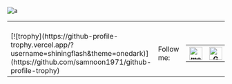 ![a](https://user-images.githubusercontent.com/35567854/89175621-eb2cea00-d5a9-11ea-8c1e-17cbd736b526.png)

<!--
<p>
  <a href="http://shiningflash.github.io/" style="vertical-align:top; margin:4px"><h3><b>📢 Find me:</b></h3></a>
  
  <a href="https://linkedin.com/in/amirulislamalmamun">
    <img src="https://github.com/shiningflash/shiningflash/blob/master/images/linkedin.svg" alt="LinkedIn" style="vertical-align:top; margin:4px">
  </a>
  
  <a href="http://twitter.com/_shiningflash">
    <img src="https://github.com/shiningflash/shiningflash/blob/master/images/twitter.svg" alt="Twitter" style="vertical-align:top; margin:4px">
  </a>
  
  <a href="https://www.youtube.com/channel/UCu_knDWxBNaEWX2cyNUApzQ?view_as=subscriber">
    <img src="https://github.com/shiningflash/shiningflash/blob/master/images/youtube.svg" alt="YouTube" style="vertical-align:top; margin:4px">
  </a>
</p>
-->

<table>
    <tbody>
        <tr>
            <td><p<img src="https://github-readme-stats.vercel.app/api?username=samnoon1971&show_icons=true"></p></td>
        </tr>
        <tr>
            <td>[![trophy](https://github-profile-trophy.vercel.app/?username=shiningflash&theme=onedark)](https://github.com/samnoon1971/github-profile-trophy)</td>
            <td>Follow me:</td>
            <td>
                <table>
                     <tr>
                      <th><a href="https://shiningflash.github.io/" target="_blank"><img alt="me on web" src="https://github.com/shiningflash/shiningflash/blob/master/images/www.svg" title="me on web" width="30" height="30" /></a></th>
                      <th><a href="mailto:amirulislamalmamun@gmail.com" target="_blank"><img alt="Gmail" src="https://github.com/shiningflash/shiningflash/blob/master/images/google-gmail.svg" title="Email" width="30" height="30" /></a></th>
                      <th><a href="https://github.com/shiningflash" target="_blank"><img alt="GitHub" title="GitHub" height="30" width="30" src="https://github.com/shiningflash/shiningflash/blob/master/images/github.svg"></a></th>
                      <th><a href="https://github.com/shiningflash/shiningflash/blob/master/images/Resume - Amirul Islam.pdf" target="_blank"><img alt="CV" title="Resume" height="30" width="30" src="https://github.com/shiningflash/shiningflash/blob/master/images/cv.svg"></a></th>
                      <th><a href="https://www.linkedin.com/in/amirulislamalmamun/" target="_blank"><img alt="LinkedIn" title="LinkedIn" height="30" width="30" src="https://github.com/shiningflash/shiningflash/blob/master/images/linkedin.svg"></a></th>
                      <th><a href="https://www.facebook.com/shiningflaash" target="_blank"><img alt="Facebook" title="Facebook" height="30" width="30" src="https://github.com/shiningflash/shiningflash/blob/master/images/facebook.svg"></a></th>
                      <th><a href="https://twitter.com/_shiningflash" target="_blank"><img alt="Twitter" title="Twitter" height="30" width="30" src="https://github.com/shiningflash/shiningflash/blob/master/images/twitter.svg"></a></th>
                    </tr>
                </table>
            </td>
        </tr>
    </tbody>
</table>
